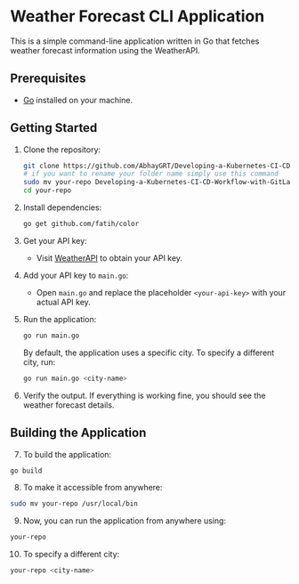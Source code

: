 # Weather Forecast CLI Application

This is a simple command-line application written in Go that fetches weather forecast information using the WeatherAPI.

## Prerequisites

- [Go](https://golang.org/dl/) installed on your machine.

## Getting Started

1. Clone the repository:

    ```bash
    git clone https://github.com/AbhayGRT/Developing-a-Kubernetes-CI-CD-Workflow-with-GitLab-and-Helm-for-a-Golang-Application.git
    # if you want to rename your folder name simply use this command
    sudo mv your-repo Developing-a-Kubernetes-CI-CD-Workflow-with-GitLab-and-Helm-for-a-Golang-Application
    cd your-repo
    ```

2. Install dependencies:

    ```bash
    go get github.com/fatih/color
    ```

3. Get your API key:

    - Visit [WeatherAPI](https://www.weatherapi.com/) to obtain your API key.

4. Add your API key to `main.go`:

    - Open `main.go` and replace the placeholder `<your-api-key>` with your actual API key.

5. Run the application:

    ```bash
    go run main.go
    ```

    By default, the application uses a specific city. To specify a different city, run:

    ```bash
    go run main.go <city-name>
    ```

6. Verify the output. If everything is working fine, you should see the weather forecast details.

## Building the Application

7. To build the application:

```bash
go build
```

8. To make it accessible from anywhere:

```bash
sudo mv your-repo /usr/local/bin
```

9. Now, you can run the application from anywhere using:

```bash
your-repo
```

10. To specify a different city:

```bash
your-repo <city-name>
```

